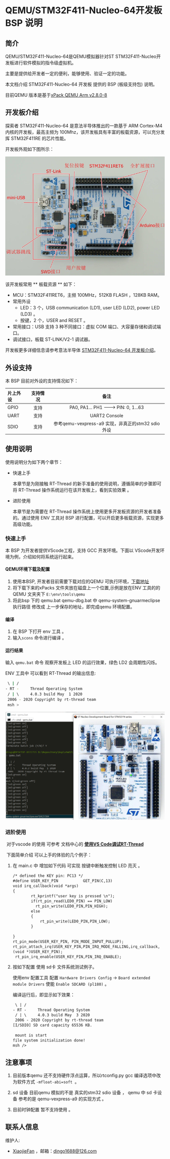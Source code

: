 # QEMU/STM32F411-Nucleo-64开发板 BSP 说明

## 简介

QEMU/STM32F411-Nucleo-64是QEMU模拟器针对ST  STM32F411-Nucleo开发板进行软件模拟的指令级虚拟机。

主要是提供给开发者一定的便利，能够使用、验证一定的功能。

本文档介绍 STM32F411-Nucleo-64 开发板  提供的 BSP (板级支持包) 说明。

目前QEMU 版本是基于[xPack QEMU Arm v2.8.0-8](https://github.com/xpack-dev-tools/qemu-arm-xpack/releases/)

## 开发板介绍

探索者 STM32F411-Nucleo-64 是意法半导体推出的一款基于 ARM Cortex-M4 内核的开发板，最高主频为 100Mhz，该开发板具有丰富的板载资源，可以充分发挥 STM32F411RE 的芯片性能。

开发板外观如下图所示：

![board](figures/board.png)

该开发板常用 ** 板载资源 ** 如下：

- MCU：STM32F411RET6，主频 100MHz，512KB FLASH ，128KB RAM。
- 常用外设
  - LED：3 个，USB communication (LD1), user LED (LD2), power LED (LD3) 。
  - 按键，2 个，USER and RESET 。
- 常用接口：USB 支持 3 种不同接口：虚拟 COM 端口、大容量存储和调试端口。
- 调试接口，板载 ST-LINK/V2-1 调试器。

开发板更多详细信息请参考意法半导体 [STM32F411-Nucleo-64 开发板介绍](https://www.st.com/en/evaluation-tools/nucleo-f411re.html)。

## 外设支持

本 BSP 目前对外设的支持情况如下：

| **片上外设** | **支持情况** |               **备注**                |
| :------------ | :----------: | :-----------------------------------: |
| GPIO         |     支持     | PA0, PA1... PH1 ---> PIN: 0, 1...63 |
| UART         |     支持     |              UART2 Console            |
| SDIO | 支持 | 参考qemu-vexpress-a9 实现，非真正的stm32 sdio 外设 |



## 使用说明

使用说明分为如下两个章节：

- 快速上手

    本章节是为刚接触 RT-Thread 的新手准备的使用说明，遵循简单的步骤即可将 RT-Thread 操作系统运行在该开发板上，看到实验效果 。

- 进阶使用

    本章节是为需要在 RT-Thread 操作系统上使用更多开发板资源的开发者准备的。通过使用 ENV 工具对 BSP 进行配置，可以开启更多板载资源，实现更多高级功能。


### 快速上手

本 BSP 为开发者提供VScode工程，支持 GCC 开发环境。下面以 VScode开发环境为例，介绍如何将系统运行起来。

#### QEMU环境下载及配置 

1. 使用本BSP, 开发者目前需要下载对应的QEMU 可执行环境，[下载地址](https://gitee.com/Gerryfan/qemu_gnu_armeclipse)
2. 将下载下来的xPacks 文件夹放在磁盘上一个位置,示例是放在ENV 工具的的QEMU 文夹夹下 `E:\env\tools\qemu`
3. 将此bsp 下的 qemu.bat  qemu-dbg.bat 中 qemu-system-gnuarmeclipse 执行路径 修改成 上一步保存的地址，即完成qemu 环境配置。 

#### 编译

1. 在 BSP 下打开 env 工具 。
2. 输入`scons` 命令进行编译 。

#### 运行结果

输入 `qemu.bat`  命令 观察开发板上 LED 的运行效果，绿色 LD2 会周期性闪烁。

ENV 工具中 可以看到 RT-Thread 的输出信息:

```bash
 \ | /
- RT -     Thread Operating System
 / | \     4.0.3 build May  1 2020
 2006 - 2020 Copyright by rt-thread team
 msh >
```
![ledtest](./figures/led_test.png)

### 进阶使用

​	对于vscode 的使用 可参考 文档中心的 [**使用VS Code调试RT-Thread**](https://www.rt-thread.org/document/site/tutorial/qemu-network/qemu_vscode/qemu_vscode/)

​	下面简单介绍 可以上手的体验的几个例子：

1. 在 main.c 中 增加如下代码 可实现 按键中断触发控制 LED 亮灭 。

   ```
   /* defined the KEY pin: PC13 */
   #define USER_KEY_PIN           GET_PIN(C,13)
   void irq_callback(void *args)
   {
           rt_kprintf("user key is pressed \n");
           if(rt_pin_read(LED0_PIN) == PIN_LOW)
             rt_pin_write(LED0_PIN,PIN_HIGH);
           else
           {
               rt_pin_write(LED0_PIN,PIN_LOW);
           }
           
   }
   rt_pin_mode(USER_KEY_PIN, PIN_MODE_INPUT_PULLUP);
   rt_pin_attach_irq(USER_KEY_PIN,PIN_IRQ_MODE_FALLING,irq_callback,(void *)USER_KEY_PIN);
    rt_pin_irq_enable(USER_KEY_PIN,PIN_IRQ_ENABLE);
   ```

2. 按如下配置  使用 sd卡 文件系统测试例子。

   使用env 配置工具 配置 `Hardware Drivers Config`    ->  `Board extended module Drivers`   使能 `Enable SDCARD (pl180)`  。

   编译运行后，即显示如下效果：

   ```
    \ | /
   - RT -     Thread Operating System
    / | \     4.0.3 build May  3 2020
    2006 - 2020 Copyright by rt-thread team
   [I/SDIO] SD card capacity 65536 KB.
   
    mount is start
   file system initialization done!
   msh />
   ```

   

## 注意事项

1. 目前版本qemu 还不支持硬件浮点运算，所以rtconfig.py gcc  编译选项中改为软件方式  `-mfloat-abi=soft `。

2. sd 设备 目前qemu  模拟的不是 真实的stm32 sdio 设备 ， qemu  中 sd 卡设备  参考的是 qemu-vexpress-a9 的实现方式 。
3. 目前时钟配置 暂不支持使用 。

## 联系人信息

维护人:

- [XiaojieFan](https://github.com/XiaojieFan) ，邮箱：<dingo1688@126.com>